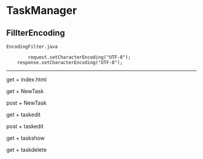 # TaskManager

## FillterEncoding

`EncodingFilter.java`

```
		request.setCharacterEncoding("UTF-8");
    response.setCharacterEncoding("UTF-8");
```

*** 


get + index.html

get + NewTask

post + NewTask

get + taskedit

post + taskedit

get + taskshow 

get + taskdelete
